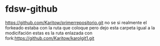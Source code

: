 # fdsw-github
https://github.com/Karitow/primerrepositorio.git no se si realmente el forkeado estaba con la ruta que coloque pero dejo esta carpeta igual a la modicifación
estas es la ruta enlazada con fork:https://github.com/Karitow/karolgit1.git
